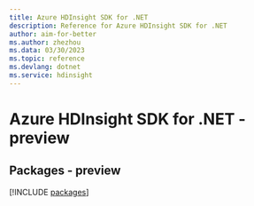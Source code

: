 ```yaml
---
title: Azure HDInsight SDK for .NET
description: Reference for Azure HDInsight SDK for .NET
author: aim-for-better
ms.author: zhezhou
ms.data: 03/30/2023
ms.topic: reference
ms.devlang: dotnet
ms.service: hdinsight
---
```

# Azure HDInsight SDK for .NET - preview
## Packages - preview
[!INCLUDE [packages](hdinsight-index.md)]